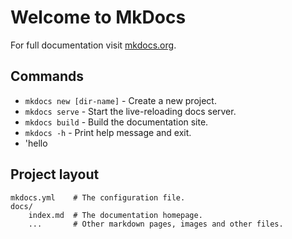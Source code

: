 # Welcome to MkDocs

For full documentation visit [mkdocs.org](https://www.mkdocs.org).

## Commands

* `mkdocs new [dir-name]` - Create a new project.
* `mkdocs serve` - Start the live-reloading docs server.
* `mkdocs build` - Build the documentation site.
* `mkdocs -h` - Print help message and exit.
* 'hello

## Project layout

    mkdocs.yml    # The configuration file.
    docs/
        index.md  # The documentation homepage.
        ...       # Other markdown pages, images and other files.
